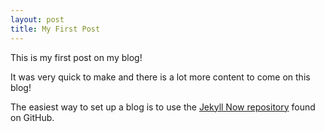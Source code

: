 ```yaml
---
layout: post
title: My First Post
---
```


This is my first post on my blog! 

It was very quick to make and there is a lot more content to come on this blog! 

The easiest way to set up a blog is to use the [Jekyll Now repository](https://github.com/barryclark/jekyll-now) found on GitHub.